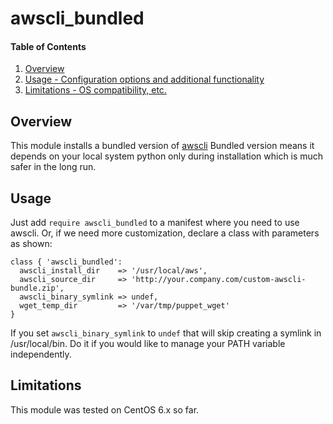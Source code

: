 # awscli_bundled

#### Table of Contents

1. [Overview](#overview)
2. [Usage - Configuration options and additional functionality](#usage)
3. [Limitations - OS compatibility, etc.](#limitations)

## Overview

This module installs a bundled version of [awscli](http://docs.aws.amazon.com/cli/latest/userguide/cli-chap-welcome.html)
Bundled version means it depends on your local system python only during installation
which is much safer in the long run.

## Usage

Just add `require awscli_bundled` to a manifest where you need to use awscli.
Or, if we need more customization, declare a class with parameters as shown:

```puppet
class { 'awscli_bundled':
  awscli_install_dir    => '/usr/local/aws',
  awscli_source_dir     => 'http://your.company.com/custom-awscli-bundle.zip',
  awscli_binary_symlink => undef,
  wget_temp_dir         => '/var/tmp/puppet_wget'
}
```

If you set `awscli_binary_symlink` to `undef` that will skip creating a symlink in /usr/local/bin.
Do it if you would like to manage your PATH variable independently.

## Limitations

This module was tested on CentOS 6.x so far.
